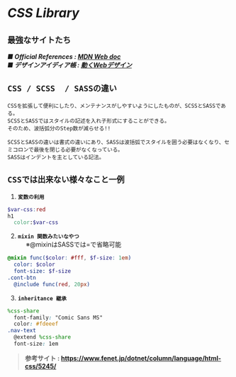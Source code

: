 # ***CSS Library***

## **`最強なサイトたち`**
***■ Official References : [MDN Web doc](https://developer.mozilla.org/ja/docs/Web/CSS)***  
***■ デザインアイディア帳 : [動くWebデザイン](https://coco-factory.jp/ugokuweb/)***

## **`CSS / SCSS  / SASSの違い`**
```
CSSを拡張して便利にしたり、メンテナンスがしやすいようにしたものが、SCSSとSASSである。
SCSSとSASSではスタイルの記述を入れ子形式にすることができる。
そのため、波括弧分のStep数が減らせる!! 

SCSSとSASSの違いは書式の違いにあり、SASSは波括弧でスタイルを囲う必要はなくなり、セミコロンで最後を閉じる必要がなくなっている。
SASSはインデントを主としている記法。
```
## **`CSSでは出来ない様々なこと一例`**

1. **`変数の利用`**
```scss
$var-css:red
h1
  color:$var-css
```
2. **`mixin 関数みたいなやつ`**  
&emsp; ※@mixinはSASSでは=で省略可能
```scss
@mixin func($color: #fff, $f-size: 1em)
  color: $color
  font-size: $f-size
.cont-btn
  @include func(red, 20px)
```
3. **`inheritance 継承`**
```scss
%css-share
  font-family: "Comic Sans MS"
  color: #fdeeef
.nav-text
  @extend %css-share
  font-size: 1em
```
> **参考サイト : <https://www.fenet.jp/dotnet/column/language/html-css/5245/>**